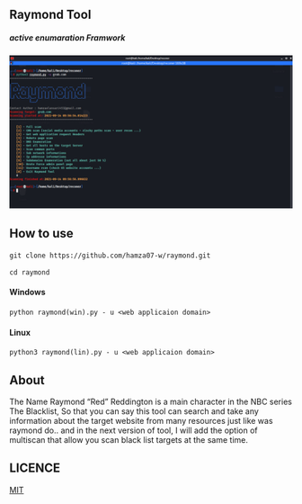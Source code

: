 
## Raymond Tool
 ##### active enumaration Framwork<br>
  ![Programmer and Problems solver](https://raw.githubusercontent.com/hamza07-w/raymond/main/files/1.png)
  
## How to use
```
git clone https://github.com/hamza07-w/raymond.git
```
```
cd raymond
```
#### Windows
```
python raymond(win).py - u <web applicaion domain>
```

#### Linux
```
python3 raymond(lin).py - u <web applicaion domain>
```

## About
  The Name Raymond “Red” Reddington is a main character in the NBC series The Blacklist, So that you can say this tool can search and take any information about the target website from many resources just like was raymond do.. and in the next version of tool, I will add the option of multiscan that allow you scan black list targets at the same time.
  
## LICENCE
[MIT](https://github.com/hamza07-w/raymond/blob/main/LICENSE)
